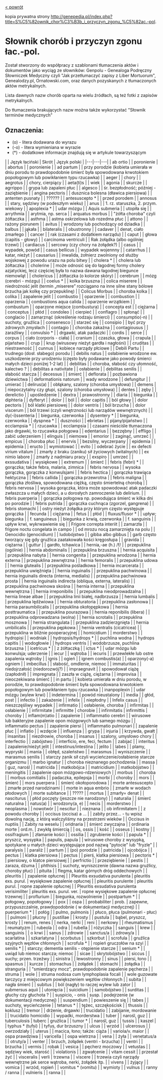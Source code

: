 [< powrót](Łacina.md)

kopia prywatna strony http://genepedia.pl/index.php?title=S%C5%82ownik_chor%C3%B3b_i_przyczyn_zgonu_%C5%82ac.-pol.

# Słownik chorób i przyczyn zgonu łac.-pol.
Został stworzony do współpracy z szablonami tłumaczenia aktów i dokumentów jako wyciąg ze słowników: Genpolu - Genealoga Podręczny Słowniczek Medyczny czyli "Jak przetłumaczyć zapisy z Liber Mortuorum", Genealodzy.pl, Ornatowski.com, oraz danych pozyskanych z tłumaczonych aktów metrykalnych.

Lista dawnych nazw chorób oparta na wielu źródłach, są też fotki z zapisów metrykalnych.

Do tłumaczenia brakujących nazw można także wykorzystać "Słownik terminów medycznych"

## Oznaczenia:
+ (o) - litera dodawana do wyrazu
+ (-o) - litera wymieniana w wyrazie
+ (*) - dodatkowe informacje znajdują się w artykule towarzyszącym

 |
| Język łaciński | Skrót | Język polski |
|---|---|---|
| ab ortio |  | poronienie |
| abortus |  | poronienie |
| ad partum |  | przy porodzie (kobieta umierała w dniu porodu to prawdopodobnie śmierć była spowodowana krwotokiem popołogowym lub powikłaniem typu rzucawka) |
| aeger |  | chory |
| aegrotus |  | chory, cierpiący |
| aeta(ti)s |  | wiek |
| agonia |  | skurcze |
| agrrippo |  | grypa lub zapaleni płuc |
| algesco |  | śr. bezpłodność; później - zaziębienie |
| angina pectoris |  | dusznica bolesna (dławica piersiowa) |
| antenten pusnaty |  | ?????? |
| antesuscepto * |  | przed porodem |
| annosus |  | stary, sędziwy (w podeszłym wieku) |
| anus |  | 1. rz. staruszka, 2. przym. wiekowy |
| apoplexia * |  | udar mózgu |
| Aquis submeria |  | utopiła się |
| arrythmia |  | arytmia, np. serca |
| arquatus morbus |  | "żółta choroba" czyli żółtaczka |
| asthma |  | astma oskrzelowa lub rozedma płuc |
| attono |  | rażony piorunem |
| avitus |  | wrodzony lub pochodzący od dziadka |
| balbus |  | jąkała |
| bilateralis |  | obustronny |
| cadaver |  | denat, ciało zmarłego |
| cancer |  | rak (czasami z dodatkiem narządu) |
| caput |  | głowa (capitis - głowy) |
| carcinoma ventriculi |  | Rak żołądka (albo ogólniej trzewi) |
| cardiacus |  | sercowy (czy chory na żołądek?) |
| casus |  | wypadek, powód |
| casus bellicus |  | wypadek wojennny |
| catarrhus |  | katar, nieżyt |
| causarius |  | inwalida, żołnierz zwolniony od służby wojskowej z powodu urazu na polu bitwy |
| cholera * |  | cholera lub żółtaczka |
| cholerine |  | może odnosić się do łagodnej formy cholery azjatyckiej, lecz częściej była to nazwa dawana łagodnej biegunce niemowląt |
| cholericus |  | żółtaczka (o kolorze skóry) |
| cerebrum |  | mózg (cerebri - mózgu) |
| coelus * |  | kolka brzuszna |
| colica miserere |  | niedrożność jelit (termin „miserere” rozciągano na inne silne stany bólowe brzucha jak kolkę czy przepuklinę) |
| Colicus Morbus |  | choroba kolka |
| colika |  | zapalenie jelit |
| combustio |  | oparzenie |
| combustion |  | oparzenia |
| combustions aqua calida |  | oparzenie wrzątkiem |
| combustum |  | oparzone miejsce (combustura)  |
| concepta est |  | ciężarna |
| conceptus |  | płód |
| condoleo |  | cierpieć |
| conflagro |  | spłonąć |
| conglacio |  | zamarznąć (określenie rodzaju śmierci) |
| consumptio(-n)  |  | suchoty, gruźlica |
| consenesco |  | starzeć się |
| consipio |  | być przy zdrowych zmysłach |
| contagio |  | choroba zakaźna |
| contagiousus |  | zaraźliwy |
| convulsio * |  | drgawki, atak padaczki |
| cordis |  | serce |
| corpus |  | ciało (corporis - ciała) |
| cranium |  | czaszka, głowa |
| crapula |  | pijaństwo |
| crup |  | krup (wirusowy nieżyt gardła i nagłośni) |
| cruditas |  | niestrawność |
| cunnus |  | kobiece narządy płciowe |
| Debili Partu |  | trudnego (dosł. słabego) porodu |
| debilis natus |  | osłabienie wrodzone ew. uszkodzenie przy urodzeniu (często były podawane jako powody śmierci małych dzieci poniżej 1-2 lat) |
| debilitas |  | choroba, słabość czy ułomność, kalectwo ? |
| debilitas a nativitate |  | osłabienie |
| debilitas senilis |  | słabość starcza |
| decessus |  | śmierć |
| deflorata |  | pozbawiona dziewictwa |
| deformationis natorum |  | wady wrodzone |
| defungitur |  | umierać |
| delirus(a) |  | obłąkany, szalony (choroba umysłowa) |
| demens |  | niepoczytalny czy głupi, szalony (choroba umysłowa) |
| dentes |  | zęby |
| derelictio |  | upośledzenie |
| dextra |  | prawostronny |
| diaria |  | biegunka |
| diphteria |  | dyfteryt |
| dolor |  | ból |
| dolor capitis |  | ból głowy |
| dolor pectoris |  | ból klatki piersiowej |
| dolor ventris |  | ból brzucha |
| dolor viscerum |  | ból trzewi (czyli wnętrzności lub narządów wewnętrznych) |
| dy(-i)ssenteria |  | biegunka, czerwonka |
| dysentery * |  | biegunka, czerwonka |
| dyspnea * |  | duszności |
| ebrietas |  | pijany/pijaństwo |
| ecclampsia * |  | rzucawka  |
| ecclampsia |  | czasami nieściśle tłumaczona jako drgawki, to rzucawka połogowa |
| edentarius |  | bezzębny |
| effligo |  | zabić uderzeniem |
| elinguis |  | niemowa |
| emorior |  | zaginąć, umrzeć |
| empicus |  | choroba płuc |
| enervis |  | bezsilny, wyczerpany |
| epidemia |  | epidemia |
| eructo |  | wymiotować |
| evito |  | odebrać życie |
| ex defecti virium vitalum |  | zmarły z braku (zaniku) sił życiowych (witalnych) |
| ex nimio labore |  | zmarły z nadmiaru pracy |
| exspiro |  | umrzeć |
| exssudativa |  | wysiękowe |
| extremum |  | śmierć |
| febris (febri) * |  | gorączka; także febra, malaria, zimnica |
| febris nervosa |  | wysoka gorączka, gorączka z konwulsjami |
| febris hectica |  | gorączka trawiąca hektyczna |
| febris callida |  | gorączka przewrotna  |
| febris maligna |  | gorączka złośliwa, spowodowana ciężką, często śmiertelną chorobą |
| febris nervosa |  | wysoka gorączka, która może spowodować atak padaczki zwłaszcza u małych dzieci, a u dorosłych zamroczenie lub delirium. |
| febris puerperia |  | gorączka połogowa np. powodująca śmierć w kilka dni po porodzie |
| febris putrida |  | gorączka cuchnąca (zgorzel, gangrena) |
| febris stomachi |  | ostry nieżyt żołądka przy którym często występuje gorączka |
| fecunda |  | ciężarna |
| fetus |  | płód |
| fluxus/flusor * |  | upływ; biegunka |
| f. sanguineus |  | biegunka z krwią, czerwonka |
| f. sanguinis |  | upływ krwi, wykrwawienie się |
| Frigore correpta interiit |  | zamarzła |
| frigore noctu congelata in campo |  | od mrozu nocą zamarznięta na polu |
| Genocidio (genocidium) |  | ludobójstwo |
| gibba albo gibbus |  | garb często tworzący się gdy gruźlica zaatakowała kości kręgosłupa |
| gravida |  | ciężarna |
| guttur |  | gardło, tchawica |
| hernia,-ae (h.) /f/ |  | przepuklina (ogólnie) |
| hernia abdominalis |  | przepuklina brzuszna |
| hernia acquisita |  | przepuklina nabyta |
| hernia congenita |  | przepuklina wrodzona |
| hernia externa |  | przepuklina zewnętrzna |
| hernia femoralis |  | przepuklina udowa |
| hernia glutealis |  | przepuklina pośladkowa |
| hernia incarcerata |  | przepuklina uwięźnięta |
| hernia inguinalis |  | przepuklina pachwinowa |
| hernia inguinalis directa (interna, medialis) |  | przepuklina pachwinowa prosta |
| hernia inguinalis indirecta (obliqua, externa, lateralis) |  | przepuklina pachwinowa skośna |
| hernia interna |  | przepuklina wewnętrzna |
| hernia irreponibilis |  | przepuklina nieodprowadzalna |
| hernia lineae albae |  | przepuklina linii białej, nadbrzusza |
| hernia lumbalis |  | przepuklina lędźwiowa |
| hernia obturatoria |  | przepuklina zasłonowa |
| hernia paraumbilicalis |  | przepuklina okołopępkowa |
| hernia posttraumatica |  | przepuklina pourazowa |
| hernia reponibilis (libera) |  | przepuklina odprowadzana (wolna) |
| hernia scrotalis |  | przepuklina mosznowa |
| hernia strangulata |  | przepuklina zadzierzgnięta |
| hernia umbilicalis |  | przepuklina pępkowa |
| hernia ventralis (cicatricea) |  | przepuklina w bliźnie pooperacyjnej |
| homicidium |  | morderstwo |
| hydropisi |  | wodniak |
| hydropsis/hydrops * |  | puchlina wodna |
| hydrops capitis |  | wodogłowie |
| hydrops ventris |  | wodobrzusze, puchlina brzuszna  |
| icetricus * |  | z żółtaczką |
| ictus * |  | udar mózgu lub konwulsja; uderzenie |
| iecur |  | wątroba |
| iecuris |  | przewlekłe lub ostre zapalenia wątroby |
| ignis |  | ogień |
| ignem combustis(a) |  | oparzony(-a) ogniem |
| imbecillus |  | słabość, omdlenie, niemoc |
| immaturitas |  | niedojrzałość (niedorozwój?) |
| impraegnavit |  | spowodował ciążę (zapłodnił) |
| impregnata |  | zaszła w ciążę, ciężarna |
| improvisa |  | nieoczekiwana śmierć |
| in partu |  | kobieta umierała w dniu porodu, w porodzie, to prawdopodobnie śmierć była spowodowana krwotokiem popołogowym lub powikłaniem typu rzucawka |
| inanpoplexin |  | udar mózgu (wylew krwi) |
| indetermina |  | powód nieustalony |
| inedia |  | głód, post |
| infectio |  | zakażenie |
| infelix |  | niepłodny |
| Infelix casus |  | nieszczęśliwy wypadek |
| infirmatio |  | osłabienie, choroba |
| infirmitas |  | osłabienie |
| infirmitate | infirmitte | chorobie |
| infirmitatis | infirmittis | choroby |
| inflam(m)atio |  | zapalenie |
| inflammatio cerebri |  | wirusowe lub bakteryjne zapalenie opon mózgowych lub samego mózgu |
| inflammatio pectus |  | zapalenie piersi |
| inflammatio pulmonari |  | zapalenie płuc |
| inflatio |  | wzdęcie |
| influenza |  | grypa |
| injuria |  | krzywda, gwałt |
| insanitas |  | niezdrowie, choroba |
| insanus |  | szalony, umysłowo chory |
| interfectio |  | zabójstwo |
| interficio, ere, feci, fectum |  | zabijać |
| interitus |  | zapalenie/nieżyt jelit |
| intestinus/intestina |  | jelito |
| labes |  | plamy, wypryski |
| mania |  | obłęd, szaleństwo |
| marasmus |  | wyniszczenie |
| marasmus senilis |  | starczy zanik sił czyli wycieńczenie/osłabienie starcze organizmu |
| marbo ignatur |  | choroba nieznanego pochodzenia |
| massa |  | guz, narośl |
| matricida |  | matkobójca |
| matricidium |  | matkobójstwo |
| meningitis |  | zapalenie opon mózgowo-rdzeniowych |
| morbus |  | choroba |
| morbus comitialis |  | padaczka, epilepsja |
| morbi |  | choroby |
| mors |  | śmierć |
| mors puerpera |  | śmierć okołoporodowa |
| morte antesuscepto |  | zmarłe przed narodzinami |
| morte in aqua embrio |  | zmarłe w wodach płodowych |
| morte subitance |  | ????? |
| mortus |  | zmarły= denat |
| nasciturus |  | płód poczęty (jeszcze nie narodzony) |
| naturalia |  | śmierć naturalna |
| natus(a) |  | wrodzony(a, e)  |
| necis |  | morderstwo |
| neoplasma |  | nowotwór |
| nescitur |  | nieznana |
| ob infirmitatem |  | z powodu choroby |
| occisus (occisa) a ... |  | zabity przez... - tu wpisz dowolną nację, z którą walczyliśmy na przestrzeni wieków |
| Occisus in nuptiis |  | Zabity na weselu |
| oridnaria |  | śmierć zwyczajna |
| ordinaria morte | ord.m. | zwykłą śmiercią |
| os, ossis |  | kość  |
| osseus |  | kostny |
| ossifragium |  | złamanie kości |
| ossilia |  | zgrubienie kości |
| papula * |  | pryszcz, wysypka |
| papulis, papula |  | wirusowe choroby z wysypką, spotykane u małych dzieci występujące pod nazwą "pytocie" lub "fryzle" |
| paralysis |  | paraliż |
| partum |  | (po) porodzie |
| patricida |  | ojcobójca |
| pectus |  | klatka piersiowa |
| pectus |  | pierś, klatka piersiowa |
| pectoris * |  | piersiowy, o klatce piersiowej |
| perfrictio |  | przeziębienie |
| pestis |  | zaraza, dżuma |
| phthisis |  | suchoty, wyniszczenie (dawna nazwa gruźlicy, choroby płuc) |
| pituita |  | flegma, katar górnych dróg oddechowych |
| pleuritis |  | zapalenie opłucnej |
| Pleuritis exsudativa purulenta | pleuritis exs. purul. | wysiękowe zapalenie opłucnej |
| pleuritis purulente | pleuritis purul. | ropne zapalenie opłucnej |
| Pleuritis exsudativa purulenta verisimiliter | pleuritis exs. purul. ver. | ropne wysiękowe zapalenie opłucnej trzewnej |
| proflurium |  | biegunka, rozwolnienie |
| postpartum * |  | połogowy, popołogowy |
| pox |  | ospa |
| probabiliter | prob. | zapewne, przypuszczalnie, prawdopodobnie ( w dokumentacji medycznej) |
| puerperium * |  | połóg |
| pulmo, pulmonis |  | płuco, płuca (pulmonari - płuc) |
| pulmoni |  | płucny |
| pustillae |  | krosty |
| pustula |  | bąbel, pryszcz, krosty |
| renum, renes |  | nerka, nerki |
| reni |  | nerkowy |
| rheumatismus |  | reumatyzm  |
| rubeola |  | odra |
| rubella |  | różyczka |
| sanguis |  | krew |
| sanguinis |  | o krwi |
| sanus |  | zdrowie |
| sanctus/a |  | zdrowy/a |
| scarlatina |  | szkarlatyna |
| scorbutus |  | szkorbut |
| scrofula |  | gruźlica szyjnych węzłów chłonnych |
| scrofula * |  | ropień gruczołów na szyi |
| senilis * |  | starczy; dementia senilis - otępienie starcze  |
| senium * |  | uwiąd lub niemoc starcza; niemoc  |
| sicae |  | skrytobójstwo |
| siccus |  | suchy; przen. trzeźwy |
| sinistra |  | lewostronny |
| sinus |  | piersi, łono |
| spasmus |  | kurcze |
| stomachus |  | żołądek |
| stomachi |  | żołądka |
| stranguria |  | "smierdzący mocz", prawdopodobnie zapalenie pęcherza |
| struma |  | wole |
| struma nodosa cum lymphoplasia focali |  | wole guzowate tarczycy z miejscowym powiększeniem węzłów chłonnych |
| subita |  | nagła śmierć |
| subitus |  | ból (nagły) to raczej wylew lub zator |
| submersus aquii |  | utonięcia |
| suicidium |  | samobójstwo |
| surditas |  | głuchy czy głuchota ? |
| suspicio, - onis | susp. | podejrzenie (w dokumentacji medycznej) |
| suspendium |  | powieszenie się |
| tabes |  | suchoty, wycieńczenie |
| tetanus * |  | tężec, szczękościsk |
| thussis |  | koklusz |
| tremor |  | drżenie, drgawki |
| trucidatio |  | zabijanie, mordowanie |
| trucidatio homicidio |  | wypadki, morderstwa |
| tuber |  | narośl, guz |
| tuberculosis | tuberc | gruźlica |
| tumor * |  | narośl, guz |
| tussis |  | kaszel |
| typhus * (tufsi) |  | tyfus, dur brzuszny |
| ulcus |  | wrzód |
| ulcerosus |  | owrzodziały |
| uterus |  | macica, łono; także: ciąża |
| variola/v. maior |  | ospa prawdziwa |
| varicella |  | ospa wietrzna |
| vena |  | żyła |
| venetatus/a |  | otruty/a |
| venter |  | brzuch, żołądek (ventri - brzucha) |
| ventri |  | brzucha |
| vermis |  | robak |
| vesica |  | pęcherz moczowy |
| vetustas |  | sędziwy wiek, starość |
| violationis |  | zgwałcenie |
| vitam cessit |  | przestał żyć |
| visceralis | verli | trzewna |
| viscere |  | trzewia czyli narządy wewnętrzne jak serce wątroba, nerki, żołądek itp. |
| vivens |  | żyjący |
| vomica |  | wrzód, ropień |
| vomitus * (vomitu) |  | wymioty |
| vulnus |  | ranny / ranna |
| vulnieris |  | ranna |
| 